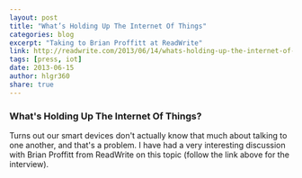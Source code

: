 ```yaml
---
layout: post
title: "What’s Holding Up The Internet Of Things"
categories: blog
excerpt: "Taking to Brian Proffitt at ReadWrite"
link: http://readwrite.com/2013/06/14/whats-holding-up-the-internet-of-things/
tags: [press, iot]
date: 2013-06-15
author: hlgr360
share: true
---
```


### What's Holding Up The Internet Of Things?

Turns out our smart devices don't actually know that much about talking to one another, and that's a problem. I have had a very interesting discussion with Brian Proffitt from ReadWrite on this topic (follow the link above for the interview).